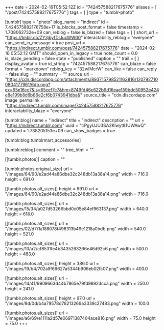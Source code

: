 +++
date = 2024-02-16T05:52:12Z
id = "742457588217675776"
aliases = [ "/post/742457588217675776" ]
tags = [ ]
type = "tumblr-photo"

[tumblr]
type = "photo"
blog_name = "indirect"
id = 7.424575882176758e+17
is_blocks_post_format = false
timestamp = 1.708062732e+09
can_reblog = false
is_blazed = false
tags = [ ]
short_url = "https://tmblr.co/ZY3jbyfDlJucWW00"
interactability_reblog = "everyone"
can_send_in_message = true
post_url = "https://indirect.tumblr.com/post/742457588217675776"
date = "2024-02-16 05:52:12 GMT"
should_open_in_legacy = true
note_count = 0.0
is_blaze_pending = false
state = "published"
caption = ""
trail = [ ]
display_avatar = true
id_string = "742457588217675776"
can_blaze = false
format = "markdown"
reblog_key = "32wIMcrW"
can_like = false
can_reply = false
slug = ""
summary = ""
source_url = "https://cdn.discordapp.com/attachments/893715798521163816/1207927100804177961/6db.png?ex=65e16cc7&is=65cef7c7&hm=8749fd46c622b9d16eae159bdc50952e424e8e199b8d6b86e2cf6b0743941dba&"
source_title = "cdn.discordapp.com"
image_permalink = "https://indirect.tumblr.com/image/742457588217675776"
interactability_blaze = "everyone"

[tumblr.blog]
name = "indirect"
title = "indirect"
description = ""
url = "https://indirect.tumblr.com/"
uuid = "t:PgyUJU3SA2Klwyt81UWAwQ"
updated = 1.738205153e+09
can_show_badges = true

[tumblr.blog.tumblrmart_accessories]

[tumblr.reblog]
comment = ""
tree_html = ""

[[tumblr.photos]]
caption = ""

[tumblr.photos.original_size]
url = "/images/64/90/e2ad44a86dbe32c248db13a38a14.png"
width = 716.0
height = 691.0

[[tumblr.photos.alt_sizes]]
height = 691.0
url = "/images/64/90/e2ad44a86dbe32c248db13a38a14.png"
width = 716.0

[[tumblr.photos.alt_sizes]]
url = "/images/15/34/a027d53266bbd0c05e84ef963137.png"
width = 640.0
height = 618.0

[[tumblr.photos.alt_sizes]]
url = "/images/02/d7/1a188078f496313b49e1218a0bdb.png"
width = 540.0
height = 521.0

[[tumblr.photos.alt_sizes]]
url = "/images/10/a2/cf8531fe4b3435263266e46d92c6.png"
width = 500.0
height = 483.0

[[tumblr.photos.alt_sizes]]
height = 386.0
url = "/images/19/b4/702a9f66627a5344b906eb02fc07.png"
width = 400.0

[[tumblr.photos.alt_sizes]]
url = "/images/14/41/9909663d44b7865e79fd98923cca.png"
width = 250.0
height = 241.0

[[tumblr.photos.alt_sizes]]
height = 97.0
url = "/images/8d/0d/b4a79578d78213269a3339c27483.png"
width = 100.0

[[tumblr.photos.alt_sizes]]
url = "/images/a6/69/e1111a2d57e06971387404ace816.png"
width = 75.0
height = 75.0
+++
